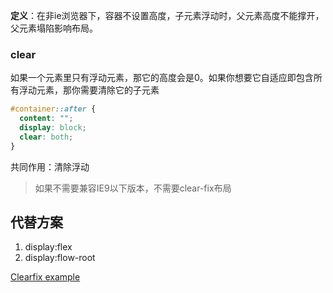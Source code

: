 **定义**：在非ie浏览器下，容器不设置高度，子元素浮动时，父元素高度不能撑开，父元素塌陷影响布局。


### clear

如果一个元素里只有浮动元素，那它的高度会是0。如果你想要它自适应即包含所有浮动元素，那你需要清除它的子元素

```css
#container::after {
  content: "";
  display: block;
  clear: both;
}
```

共同作用：清除浮动


> 如果不需要兼容IE9以下版本，不需要clear-fix布局

## 代替方案
1. display:flex
2. display:flow-root




 [Clearfix example](https://codepen.io/rishabhsrao/pen/nYqKXB "Clearfix example")